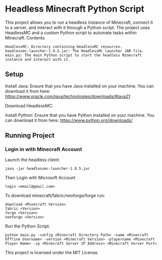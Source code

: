 # Headless Minecraft Python Script

This project allows you to run a headless instance of Minecraft, connect it to a server, and interact with it through a Python script. The project uses HeadlessMC and a custom Python script to automate tasks within Minecraft.
Contents

    HeadlessMC: Directory containing HeadlessMC resources.
    headlessmc-launcher-1.9.5.jar: The HeadlessMC launcher JAR file.
    main.py: The main Python script to start the headless Minecraft instance and interact with it.

## Setup

Install Java: Ensure that you have Java installed on your machine. You can download it from here: https://www.oracle.com/java/technologies/downloads/#java21

Download HeadlessMC:

Install Python: Ensure that you have Python installed on your machine. You can download it from here: https://www.python.org/downloads/

## Running Project
### Login in with Minecraft Account
Launch the headless client:

    java -jar headlessmc-launcher-1.9.5.jar
Then Login with Microsoft Account
    
    login <email@gmail.com>
To download minecraft/fabric/neoforge/forge run:

    download <Minecraft Version>
    fabric <Version>
    forge <Version>
    neoforge <Version>
    
    
    
Run the Python Script:

    python main.py -config <Minecraft Directory Path> -name <Minecraft Offline Username> -version <Minecraft Version> -playername <Minecraft Player Name> -ip <Minecraft Server IP Address> <Minecraft Server Port>

This project is licensed under the MIT License.

